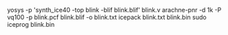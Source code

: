 yosys -p 'synth_ice40 -top blink -blif blink.blif' blink.v
arachne-pnr -d 1k -P vq100 -p blink.pcf blink.blif -o blink.txt
icepack blink.txt blink.bin
sudo iceprog blink.bin 
